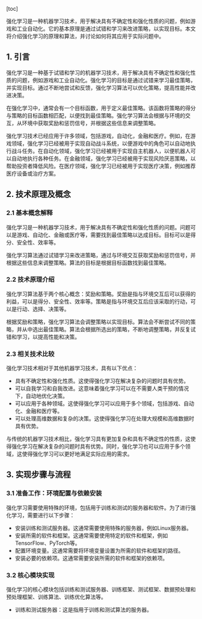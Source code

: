 
[toc]                    
                
                
强化学习是一种机器学习技术，用于解决具有不确定性和强化性质的问题，例如游戏和工业自动化。它的基本原理是通过试错和学习来改进策略，以实现目标。本文将介绍强化学习的原理和算法，并讨论如何将其应用于实际问题中。

## 1. 引言

强化学习是一种基于试错和学习的机器学习技术，用于解决具有不确定性和强化性质的问题，例如游戏和工业自动化。强化学习的目标是通过试错来学习最佳策略，并实现目标。通过不断地尝试和反馈，强化学习算法可以优化策略，提高性能并改进决策。

在强化学习中，通常会有一个目标函数，用于定义最佳策略。该函数将策略的得分与策略的目标函数相匹配，以便找到最佳策略。强化学习算法会根据与环境的交互，从环境中获取奖励和惩罚信号，并根据这些信息来调整策略。

强化学习技术已经应用于许多领域，包括游戏，自动化，金融和医疗。例如，在游戏领域，强化学习已经被用于实现自动战斗系统，以便游戏中的角色可以自动地执行战斗任务。在自动化领域，强化学习已经被用于实现自主机器人，以便机器人可以自动地执行各种任务。在金融领域，强化学习已经被用于实现风险厌恶策略，以帮助投资者降低风险。在医疗领域，强化学习已经被用于实现医疗决策，例如推荐医疗设备或治疗方案。

## 2. 技术原理及概念

### 2.1 基本概念解释

强化学习是一种机器学习技术，用于解决具有不确定性和强化性质的问题。问题可以是游戏、自动化、金融或医疗等，需要找到最佳策略以达成目标。目标可以是得分、安全性、效率等。

强化学习算法通过试错学习来改进策略，通过与环境交互获取奖励和惩罚信号，并根据这些信息来调整策略。算法的目标是根据目标函数找到最佳策略。

### 2.2 技术原理介绍

强化学习算法基于两个核心概念：奖励和策略。奖励是指与环境交互后可以获得的利益，可以是得分、安全性、效率等。策略是指与环境交互后应该采取的行动，可以是行动、选择、决策等。

根据奖励和策略，强化学习算法会调整策略以实现目标。算法会不断尝试不同的策略，并从中选出最佳策略。算法会根据所选出的策略，不断地调整策略，并反复试错和学习，以提高性能和决策。

### 2.3 相关技术比较

强化学习技术相对于其他机器学习技术，具有以下优点：

- 具有不确定性和强化性质。这使得强化学习在解决复杂的问题时具有优势。
- 可以自我学习和自我改进。这意味着强化学习可以在不需要人类干预的情况下，自动地优化决策。
- 可以应用于各种领域。这使得强化学习可以应用于多个领域，包括游戏、自动化、金融和医疗等。
- 可以处理高维数据和复杂的决策。这使得强化学习在处理大规模和高维数据时具有优势。

与传统的机器学习技术相比，强化学习具有更加复杂和具有不确定性的性质，这使得强化学习在解决复杂的问题时具有优势。同时，强化学习也可以应用于多个领域，这使得强化学习可以更好地满足实际应用的需求。

## 3. 实现步骤与流程

### 3.1 准备工作：环境配置与依赖安装

强化学习需要使用特殊的环境，包括用于训练和测试的服务器和软件。为了进行强化学习，需要进行以下步骤：

- 安装训练和测试服务器。这通常需要使用特殊的服务器，例如Linux服务器。
- 安装所需的软件和框架。这通常需要使用特定的软件和框架，例如TensorFlow、PyTorch等。
- 配置环境变量。这通常需要将环境变量设置为所需的软件和框架的路径。
- 安装必要的依赖项。这通常需要安装所需的软件和框架的依赖项。

### 3.2 核心模块实现

强化学习的核心模块包括训练和测试服务器、训练框架、测试框架、数据预处理和预处理框架、训练算法、训练优化算法等。

- 训练和测试服务器：这是指用于训练和测试算法的服务器。

